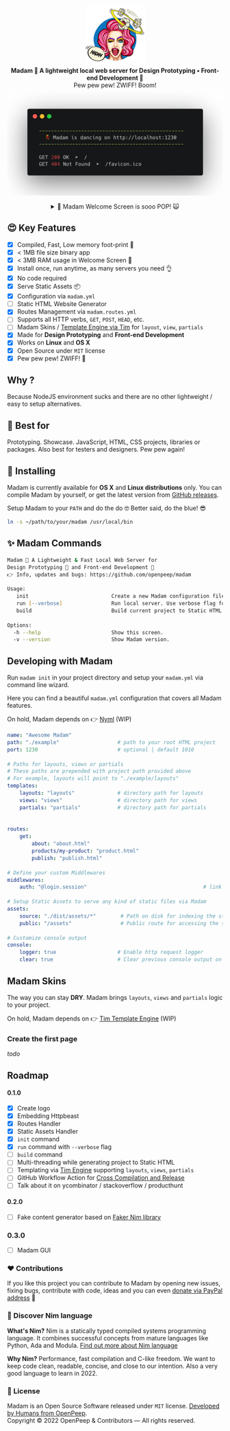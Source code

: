 <p align="center">
    <img src="https://github.com/openpeep/madam/raw/main/.github/madam.png" width="140px"><br><strong>Madam 💋 A lightweight local web server for Design Prototyping • Front-end Development 🌈</strong><br>Pew pew pew! ZWIFF! Boom!<br>
    <img src="https://github.com/openpeep/madam/raw/main/.github/carbon.png" width="603px">
</p>

<details>
    <summary align="center">👋 Madam Welcome Screen is sooo POP! 🙀</summary>
    <img src="https://github.com/openpeep/madam/raw/main/.github/welcomescreen.png" width="1200px" alt="Madam - Welcome screen"/>
</details>

## 😍 Key Features
- [x] Compiled, Fast, Low memory foot-print 🍃
- [x] < 1MB file size binary app
- [x] < 3MB RAM usage in Welcome Screen 🥳
- [x] Install once, run anytime, as many servers you need 👌
- [x] No code required
- [x] Serve Static Assets 📦
- [x] Configuration via `madam.yml`
- [ ] Static HTML Website Generator
- [x] Routes Management via `madam.routes.yml`
- [ ] Supports all HTTP verbs, `GET`, `POST`, `HEAD`, etc.
- [ ] Madam Skins / [Template Engine via Tim](https://github.com/openpeep/tim) for `layout`, `view`, `partials`
- [x] Made for **Design Prototyping** and **Front-end Development**
- [x] Works on **Linux** and **OS X**
- [x] Open Source under `MIT` license
- [x] Pew pew pew! ZWIFF! 💋

## Why ?
Because NodeJS environment sucks and there are no other lightweight / easy to setup alternatives.

## 🥳 Best for
Prototyping. Showcase. JavaScript, HTML, CSS projects, libraries or packages. Also best for testers and designers. Pew pew again!

## 💅 Installing
Madam is currently available for **OS X** and **Linux distributions** only. You can compile Madam by yourself, or get the latest version from [GitHub releases](https://github.com/openpeep/madam/releases).

Setup Madam to your `PATH` and do the do 🤓 Better said, do the blue! 😎
```zsh
ln -s ~/path/to/your/madam /usr/local/bin
```

## ✨ Madam Commands
```zsh
Madam 💋 A Lightweight & Fast Local Web Server for
Design Prototyping 🎨 and Front-end Development 🌈
👉 Info, updates and bugs: https://github.com/openpeep/madam

Usage:
   init                           Create a new Madam configuration file from CLI
   run [--verbose]                Run local server. Use verbose flag for tracking requests
   build                          Build current project to Static HTML Website

Options:
  -h --help                       Show this screen.
  -v --version                    Show Madam version.
```

## Developing with Madam
Run `madam init` in your project directory and setup your `madam.yml` via command line wizard.

Here you can find a beautiful `madam.yml` configuration that covers all Madam features.

On hold, Madam depends on 👉 [Nyml](https://github.com/openpeep/nyml) (WIP)

```yaml
name: "Awesome Madam"
path: "./example"                   # path to your root HTML project
port: 1230                          # optional | default 1010

# Paths for layouts, views or partials
# These paths are prepended with project path provided above
# For example, layouts will point to "./example/layouts"
templates:
    layouts: "layouts"              # directory path for layouts
    views: "views"                  # directory path for views
    partials: "partials"            # directory path for partials


routes:
    get:
        about: "about.html"
        products/my-product: "product.html"
        publish: "publish.html"

# Define your custom Middlewares
middlewares:
    auth: "@login.session"                                      # link to a session

# Setup Static Assets to serve any kind of static files via Madam
assets:
    source: "./dist/assets/*"        # Path on disk for indexing the static assets
    public: "/assets"                # Public route for accessing the static assets

# Customize console output
console:
    logger: true                    # Enable http request logger
    clear: true                     # Clear previous console output on request
```

## Madam Skins
The way you can stay **DRY**. Madam brings `layouts`, `views` and `partials` logic to your project.

On hold, Madam depends on 👉 [Tim Template Engine](https://github.com/openpeep/tim) (WIP)

### Create the first page
_todo_


## Roadmap
#### 0.1.0
- [x] Create logo
- [x] Embedding Httpbeast
- [x] Routes Handler
- [x] Static Assets Handler
- [x] `init` command
- [x] `run` command with `--verbose` flag
- [ ] `build` command
- [ ] Multi-threading while generating project to Static HTML
- [ ] Templating via [Tim Engine](https://github.com/openpeep/tim) supporting `layouts`, `views`, `partials`
- [ ] GitHub Workflow Action for [Cross Compilation and Release](https://github.com/nim-lang/Nim/wiki/BuildServices#8-cross-compilation-and-release)
- [ ] Talk about it on ycombinator / stackoverflow / producthunt 

#### 0.2.0
- [ ] Fake content generator based on [Faker Nim library](https://github.com/jiro4989/faker)

### 0.3.0
- [ ] Madam GUI

### ❤ Contributions
If you like this project you can contribute to Madam by opening new issues, fixing bugs, contribute with code, ideas and you can even [donate via PayPal address](https://www.paypal.com/donate/?hosted_button_id=RJK3ZTDWPL55C) 🥰

### 👑 Discover Nim language
<strong>What's Nim?</strong> Nim is a statically typed compiled systems programming language. It combines successful concepts from mature languages like Python, Ada and Modula. [Find out more about Nim language](https://nim-lang.org/)

<strong>Why Nim?</strong> Performance, fast compilation and C-like freedom. We want to keep code clean, readable, concise, and close to our intention. Also a very good language to learn in 2022.

### 🎩 License
Madam is an Open Source Software released under `MIT` license. [Developed by Humans from OpenPeep](https://github.com/openpeep).<br>
Copyright &copy; 2022 OpenPeep & Contributors &mdash; All rights reserved.
